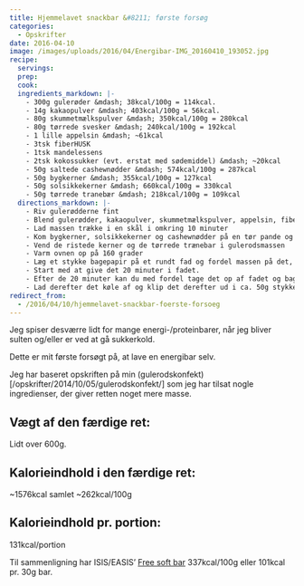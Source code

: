 ```yaml
---
title: Hjemmelavet snackbar &#8211; første forsøg
categories:
  - Opskrifter
date: 2016-04-10
image: /images/uploads/2016/04/Energibar-IMG_20160410_193052.jpg
recipe:
  servings:
  prep:
  cook:
  ingredients_markdown: |-
    - 300g gulerøder &mdash; 38kcal/100g = 114kcal.
    - 14g kakaopulver &mdash; 403kcal/100g = 56kcal.
    - 80g skummetmælkspulver &mdash; 350kcal/100g = 280kcal
    - 80g tørrede svesker &mdash; 240kcal/100g = 192kcal
    - 1 lille appelsin &mdash; ~61kcal
    - 3tsk fiberHUSK
    - 1tsk mandelessens
    - 2tsk kokossukker (evt. erstat med sødemiddel) &mdash; ~20kcal
    - 50g saltede cashewnødder &mdash; 574kcal/100g = 287kcal
    - 50g bygkerner &mdash; 355kcal/100g = 127kcal
    - 50g solsikkekerner &mdash; 660kcal/100g = 330kcal
    - 50g tørrede tranebær &mdash; 218kcal/100g = 109kcal
  directions_markdown: |-
    - Riv gulerødderne fint
    - Blend gulerødder, kakaopulver, skummetmælkspulver, appelsin, fiberHUSK, mandelessens og kokossukker sammen til en fin masse
    - Lad massen trække i en skål i omkring 10 minuter
    - Kom bygkerner, solsikkekerner og cashewnødder på en tør pande og rist dem til bygkernerne bliver let brune.
    - Vend de ristede kerner og de tørrede trænebar i gulerodsmassen
    - Varm ovnen op på 160 grader
    - Læg et stykke bagepapir på et rundt fad og fordel massen på det, så det er lidt over en cm tykt.
    - Start med at give det 20 minuter i fadet.
    - Efter de 20 minuter kan du med fordel tage det op af fadet og bage det videre på risten i yderligere 20 minuter.
    - Lad derefter det køle af og klip det derefter ud i ca. 50g stykker.
redirect_from:
  - /2016/04/10/hjemmelavet-snackbar-foerste-forsoeg
---
```


Jeg spiser desværre lidt for mange energi-/proteinbarer, når jeg bliver sulten og/eller er ved at gå sukkerkold.

Dette er mit første forsøgt på, at lave en energibar selv.

Jeg har baseret opskriften på min (gulerodskonfekt)[/opskrifter/2014/10/05/gulerodskonfekt/] som jeg har tilsat nogle ingredienser, der giver retten noget mere masse.

## Vægt af den færdige ret:

Lidt over 600g.

## Kalorieindhold i den færdige ret:

~1576kcal samlet
~262kcal/100g

## Kalorieindhold pr. portion:

131kcal/portion

Til sammenligning har ISIS/EASIS&#8217; [Free soft bar](http://www.easis.dk/free-lys-soft-bar/) 337kcal/100g eller 101kcal pr. 30g bar.
